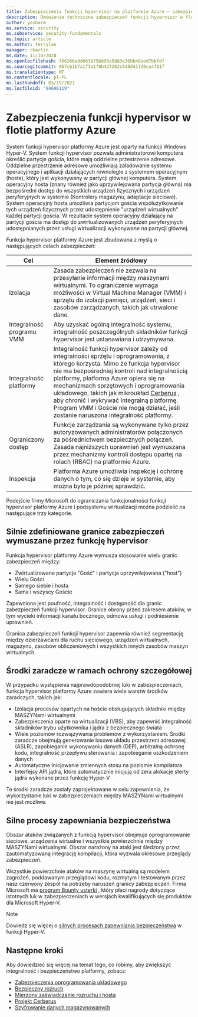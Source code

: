 ```yaml
---
title: Zabezpieczenia funkcji hypervisor na platformie Azure — zabezpieczenia platformy Azure
description: Omówienie techniczne zabezpieczeń funkcji hypervisor w floty platformy Azure.
author: yosharm
ms.service: security
ms.subservice: security-fundamentals
ms.topic: article
ms.author: terrylan
manager: rkarlin
ms.date: 11/10/2020
ms.openlocfilehash: 766266edd663b75b893a5883e30bb48eed7bbfdf
ms.sourcegitcommit: 867cb1b7a1f3a1f0b427282c648d411d0ca4f81f
ms.translationtype: MT
ms.contentlocale: pl-PL
ms.lasthandoff: 03/19/2021
ms.locfileid: "94696119"
---
```

# <a name="hypervisor-security-on-the-azure-fleet"></a>Zabezpieczenia funkcji hypervisor w flotie platformy Azure

System funkcji hypervisor platformy Azure jest oparty na funkcji Windows Hyper-V. System funkcji hypervisor pozwala administratorowi komputera określić partycje gościa, które mają oddzielne przestrzenie adresowe. Oddzielne przestrzenie adresowe umożliwiają załadowanie systemu operacyjnego i aplikacji działających równolegle z systemem operacyjnym (hosta), który jest wykonywany w partycji głównej komputera. System operacyjny hosta (znany również jako uprzywilejowana partycja główna) ma bezpośredni dostęp do wszystkich urządzeń fizycznych i urządzeń peryferyjnych w systemie (Kontrolery magazynu, adaptacje sieciowe). System operacyjny hosta umożliwia partycjom gościa współużytkowanie tych urządzeń fizycznych przez udostępnienie "urządzeń wirtualnych" każdej partycji gościa. W rezultacie system operacyjny działający na partycji gościa ma dostęp do zwirtualizowanych urządzeń peryferyjnych udostępnianych przez usługi wirtualizacji wykonywane na partycji głównej.

Funkcja hypervisor platformy Azure jest zbudowana z myślą o następujących celach zabezpieczeń:

| Cel | Element źródłowy |
|--|--|
| Izolacja | Zasada zabezpieczeń nie zezwala na przesyłanie informacji między maszynami wirtualnymi. To ograniczenie wymaga możliwości w Virtual Machine Manager (VMM) i sprzętu do izolacji pamięci, urządzeń, sieci i zasobów zarządzanych, takich jak utrwalone dane. |
| Integralność programu VMM | Aby uzyskać ogólną integralność systemu, integralność poszczególnych składników funkcji hypervisor jest ustanawiana i utrzymywana. |
| Integralność platformy | Integralność funkcji hypervisor zależy od integralności sprzętu i oprogramowania, z którego korzysta. Mimo że funkcja hypervisor nie ma bezpośredniej kontroli nad integralnością platformy, platforma Azure opiera się na mechanizmach sprzętowych i oprogramowania układowego, takich jak mikroukład [Cerberus](project-cerberus.md) , aby chronić i wykrywać integralną platformę. Program VMM i Goście nie mogą działać, jeśli zostanie naruszona integralność platformy. |
| Ograniczony dostęp | Funkcje zarządzania są wykonywane tylko przez autoryzowanych administratorów połączonych za pośrednictwem bezpiecznych połączeń. Zasada najniższych uprawnień jest wymuszana przez mechanizmy kontroli dostępu opartej na rolach (RBAC) na platformie Azure. |
| Inspekcja | Platforma Azure umożliwia inspekcję i ochronę danych o tym, co się dzieje w systemie, aby można było je później sprawdzić. |

Podejście firmy Microsoft do ograniczania funkcjonalności funkcji hypervisor platformy Azure i podsystemu wirtualizacji można podzielić na następujące trzy kategorie.

## <a name="strongly-defined-security-boundaries-enforced-by-the-hypervisor"></a>Silnie zdefiniowane granice zabezpieczeń wymuszane przez funkcję hypervisor

Funkcja hypervisor platformy Azure wymusza stosowanie wielu granic zabezpieczeń między:

- Zwirtualizowane partycje "Gość" i partycja uprzywilejowana ("host")
- Wielu Gości
- Samego siebie i hosta
- Sama i wszyscy Goście

Zapewniona jest poufność, integralność i dostępność dla granic zabezpieczeń funkcji hypervisor. Granice obrony przed zakresem ataków, w tym wycieki informacji kanału bocznego, odmowa usługi i podniesienie uprawnień.

Granica zabezpieczeń funkcji hypervisor zapewnia również segmentację między dzierżawcami dla ruchu sieciowego, urządzeń wirtualnych, magazynu, zasobów obliczeniowych i wszystkich innych zasobów maszyn wirtualnych.

## <a name="defense-in-depth-exploit-mitigations"></a>Środki zaradcze w ramach ochrony szczegółowej

W przypadku wystąpienia najprawdopodobniej luki w zabezpieczeniach, funkcja hypervisor platformy Azure zawiera wiele warstw środków zaradczych, takich jak:

- Izolacja procesów opartych na hoście obsługujących składniki między MASZYNami wirtualnymi
- Zabezpieczenia oparte na wirtualizacji (VBS), aby zapewnić integralność składników trybu użytkownika i jądra z bezpiecznego świata
- Wiele poziomów rozwiązywania problemów z wykorzystaniem. Środki zaradcze obejmują generowanie losowe układu przestrzeni adresowej (ASLR), zapobieganie wykonywaniu danych (DEP), arbitralną ochronę kodu, integralność przepływu sterowania i zapobieganie uszkodzeniem danych
- Automatyczne Inicjowanie zmiennych stosu na poziomie kompilatora
- Interfejsy API jądra, które automatycznie inicjują od zera alokacje sterty jądra wykonane przez funkcję Hyper-V

Te środki zaradcze zostały zaprojektowane w celu zapewnienia, że wykorzystanie luki w zabezpieczeniach między MASZYNami wirtualnymi nie jest możliwe.

## <a name="strong-security-assurance-processes"></a>Silne procesy zapewniania bezpieczeństwa

Obszar ataków związanych z funkcją hypervisor obejmuje oprogramowanie sieciowe, urządzenia wirtualne i wszystkie powierzchnie między MASZYNami wirtualnymi. Obszar narażony na ataki jest śledzony przez zautomatyzowaną integrację kompilacji, która wyzwala okresowe przeglądy zabezpieczeń.

Wszystkie powierzchnie ataków na maszynę wirtualną są modelem zagrożeń, poddawanym przeglądowi kodu, rozmytym i testowanym przez nasz czerwony zespół na potrzeby naruszeń granicy zabezpieczeń. Firma Microsoft ma [program Bounty usterki](https://www.microsoft.com/msrc/bounty-hyper-v) , który płaci nagrody dotyczące istotnych luk w zabezpieczeniach w wersjach kwalifikujących się produktów dla Microsoft Hyper-V.

> [!NOTE]
> Dowiedz się więcej o [silnych procesach zapewniania bezpieczeństwa](../../azure-government/azure-secure-isolation-guidance.md#strong-security-assurance-processes) w funkcji Hyper-V.

## <a name="next-steps"></a>Następne kroki
Aby dowiedzieć się więcej na temat tego, co robimy, aby zwiększyć integralność i bezpieczeństwo platformy, zobacz:

- [Zabezpieczenia oprogramowania układowego](firmware.md)
- [Bezpieczny rozruch](secure-boot.md)
- [Mierzony zaświadczanie rozruchu i hosta](measured-boot-host-attestation.md)
- [Projekt Cerberus](project-cerberus.md)
- [Szyfrowanie danych magazynowanych](encryption-atrest.md)